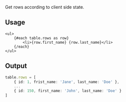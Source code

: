 
Get rows according to client side state.

## Usage

```svelte
<ul>
    {#each table.rows as row}
        <li>{row.first_name} {row.last_name}</li>
    {/each}
</ul>
```

## Output

```ts
table.rows = [
    { id: 1, frist_name: 'Jane', last_name: 'Doe' },
    ...
    { id: 150, first_name: 'John', last_name: 'Doe' }
]
```